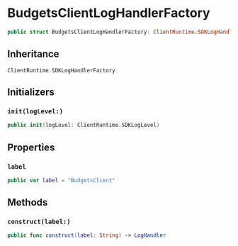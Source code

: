 # BudgetsClientLogHandlerFactory

``` swift
public struct BudgetsClientLogHandlerFactory: ClientRuntime.SDKLogHandlerFactory 
```

## Inheritance

`ClientRuntime.SDKLogHandlerFactory`

## Initializers

### `init(logLevel:)`

``` swift
public init(logLevel: ClientRuntime.SDKLogLevel) 
```

## Properties

### `label`

``` swift
public var label = "BudgetsClient"
```

## Methods

### `construct(label:)`

``` swift
public func construct(label: String) -> LogHandler 
```
